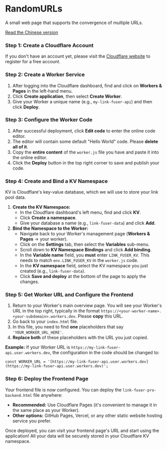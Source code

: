 # RandomURLs
A small web page that supports the convergence of multiple URLs.

 [Read the Chinese version](README_CN.md)

### Step 1: Create a Cloudflare Account

If you don't have an account yet, please visit the [Cloudflare website](https://dash.cloudflare.com/sign-up) to register for a free account.

### Step 2: Create a Worker Service

1.  After logging into the Cloudflare dashboard, find and click on **Workers & Pages** in the left-hand menu.
2.  Click **Create application**, then select **Create Worker**.
3.  Give your Worker a unique name (e.g., `my-link-fuser-api`) and then click **Deploy**.

### Step 3: Configure the Worker Code

1.  After successful deployment, click **Edit code** to enter the online code editor.
2.  The editor will contain some default "Hello World" code. Please **delete all of it**.
3.  Copy the **entire content** of the `worker.js` file you have and paste it into the online editor.
4.  Click the **Deploy** button in the top right corner to save and publish your code.

### Step 4: Create and Bind a KV Namespace

KV is Cloudflare's key-value database, which we will use to store your link pool data.

1.  **Create the KV Namespace:**
    *   In the Cloudflare dashboard's left menu, find and click **KV**.
    *   Click **Create a namespace**.
    *   Give your database a name (e.g., `link-fuser-data`) and click **Add**.
2.  **Bind the Namespace to the Worker:**
    *   Navigate back to your Worker's management page (**Workers & Pages** -> your worker).
    *   Click on the **Settings** tab, then select the **Variables** sub-menu.
    *   Scroll down to **KV Namespace Bindings** and click **Add binding**.
    *   In the **Variable name** field, you **must** enter `LINK_FUSER_KV`. This needs to match `env.LINK_FUSER_KV` in the `worker.js` code.
    *   In the **KV namespace** field, select the KV namespace you just created (e.g., `link-fuser-data`).
    *   Click **Save and deploy** at the bottom of the page to apply the changes.

### Step 5: Get Worker URL and Configure the Frontend

1.  Return to your Worker's main overview page. You will see your Worker's URL in the top right, typically in the format `https://<your-worker-name>.<your-subdomain>.workers.dev`. Please **copy** this URL.
2.  Go back to your `index.html` file.
3.  In this file, you need to find **one** placeholders that say `'YOUR_WORKER_URL_HERE'`.
4.  **Replace both** of these placeholders with the URL you just copied.

**Example:** If your Worker URL is `https://my-link-fuser-api.user.workers.dev`, the configuration in the code should be changed to:

```text-plain
const WORKER_URL = '[https://my-link-fuser-api.user.workers.dev](https://my-link-fuser-api.user.workers.dev)';

```

### Step 6: Deploy the Frontend Page

Your frontend file is now configured. You can deploy the `link-fuser-pro-backend.html` file anywhere:

*   **Recommended:** Use Cloudflare Pages (it's convenient to manage it in the same place as your Worker).
*   **Other options:** GitHub Pages, Vercel, or any other static website hosting service you prefer.

Once deployed, you can visit your frontend page's URL and start using the application! All your data will be securely stored in your Cloudflare KV namespace.

